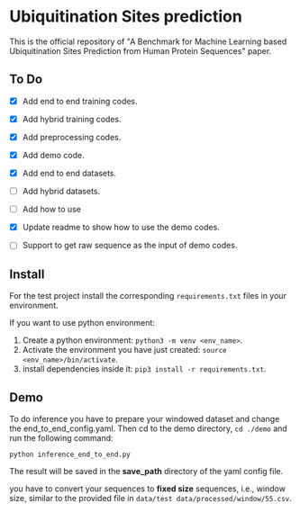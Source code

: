 # Ubiquitination Sites prediction
This is the official repository of "A Benchmark for Machine Learning based Ubiquitination Sites Prediction from Human Protein Sequences" paper.

## To Do
- [x] Add end to end training codes.
- [x] Add hybrid training codes.
- [x] Add preprocessing codes.
- [x] Add demo code.
- [x] Add end to end datasets.
- [ ] Add hybrid datasets.
- [ ] Add how to use 
- [x] Update readme to show how to use the demo codes.
- [ ] Support to get raw sequence as the input of demo codes. 


## Install
For the test project install the corresponding `requirements.txt` files in 
your environment. 

If you want to use python environment:

1. Create a python environment: `python3 -m venv <env_name>`.
2. Activate the environment you have just created: `source <env_name>/bin/activate`.
3. install dependencies inside it: `pip3 install -r requirements.txt`.

## Demo
To do inference you have to prepare your windowed dataset and change the end_to_end_config.yaml. 
Then cd to the demo directory, `cd ./demo` and run the following command:

`python inference_end_to_end.py`

The result will be saved in the **save_path** directory of the yaml config file.

you have to convert your sequences to **fixed size** sequences, i.e., window size, similar to the provided file in
`data/test data/processed/window/55.csv`.


